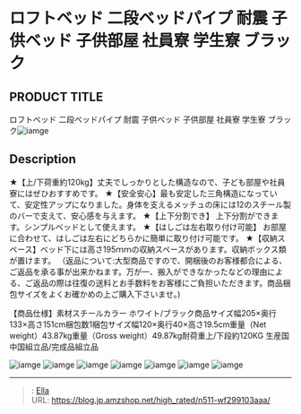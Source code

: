 # ロフトベッド 二段ベッドパイプ 耐震 子供ベッド 子供部屋 社員寮 学生寮 ブラック


## PRODUCT TITLE 

ロフトベッド 二段ベッドパイプ 耐震 子供ベッド 子供部屋 社員寮 学生寮 ブラック![iamge](https://b2bfiles1.gigab2b.cn/image/wkseller/303/193201铁架床/20200521_651c08528fb9403a70d17a8f2d4a8968.jpg)

## Description

★【上/下荷重約120kg】丈夫でしっかりとした構造なので、子ども部屋や社員寮にはぜひおすすめです。
★【安全安心】最も安定した三角構造になっていて、安定性アップになりました。身体を支えるメッチュの床には12のスチール製のバーで支えて、安心感を与えます。
★【上下分割でき】 上下分割ができます。シンプルベッドとして使えます。
★【はしごは左右取り付け可能】 お部屋に合わせて、はしごは左右にどちらかに簡単に取り付け可能です。
★【収納スペース】ベッド下には高さ195ｍｍの収納スペースがあります。収納ボックス類が置けます。
（返品について:大型商品ですので、開梱後のお客様都合による、ご返品を承る事が出来かねます。万が一、搬入ができなかったなどの理由による、ご返品の際は往復の送料とお手数料をお客様にご負担いただきます。商品梱包サイズをよくお確かめの上ご購入下さいませ。)

【商品仕様】素材スチールカラー	ホワイト/ブラック商品サイズ幅205×奥行133×高さ151cm梱包数1梱包サイズ幅120×奥行40×高さ19.5cm重量（Net weight）43.87kg重量（Gross weight）49.87kg耐荷重上/下段約120KG 生産国中国組立品/完成品組立品




![iamge](https://b2bfiles1.gigab2b.cn/image/wkseller/303/20230105_95d3928cc7f627503a7abcbbd194db7e.jpg)
![iamge](https://b2bfiles1.gigab2b.cn/image/wkseller/303/20230105_b6256b04f400acde56f21f148165ec20.jpg)
![iamge](https://b2bfiles1.gigab2b.cn/image/wkseller/303/193201铁架床/20200521_2d22ba72b0d3bc7bacc337f321d6850f.jpg)
![iamge](https://b2bfiles1.gigab2b.cn/image/wkseller/303/193201铁架床/20200521_265eb8b97c70a1f53195c1b0b0c8b112.jpg)
![iamge](https://b2bfiles1.gigab2b.cn/image/wkseller/303/193201铁架床/20200521_4e4d05e65ff0d912b41f5427f016454d.jpg)
![iamge](https://b2bfiles1.gigab2b.cn/image/wkseller/303/193201铁架床/20200521_7133160194ab09b7b11ac28b7e04d48b.jpg)
![iamge](https://b2bfiles1.gigab2b.cn/image/wkseller/303/193201铁架床/20200521_b57a855aa544c745e77008c20a3b2fca.jpg)


---

> : [Ella](https://blog.jp.amzshop.net/)  
> URL: https://blog.jp.amzshop.net/high_rated/n511-wf299103aaa/  


